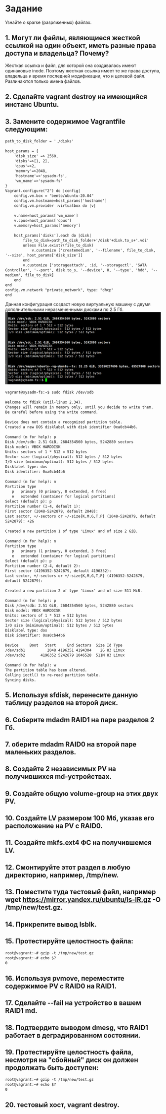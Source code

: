 # Задание
Узнайте о sparse (разряженных) файлах.

## 1. Могут ли файлы, являющиеся жесткой ссылкой на один объект, иметь разные права доступа и владельца? Почему?
Жесткая ссылка и файл, для которой она создавалась имеют одинаковые inode. Поэтому жесткая ссылка имеет те же права доступа, владельца и время последней модификации, что и целевой файл. Различаются только имена файлов.
## 2. Сделайте vagrant destroy на имеющийся инстанс Ubuntu. 

## 3. Замените содержимое Vagrantfile следующим:

    path_to_disk_folder = './disks'
    
    host_params = {
        'disk_size' => 2560,
        'disks'=>[1, 2],
        'cpus'=>2,
        'memory'=>2048,
        'hostname'=>'sysadm-fs',
        'vm_name'=>'sysadm-fs'
    }
    Vagrant.configure("2") do |config|
        config.vm.box = "bento/ubuntu-20.04"
        config.vm.hostname=host_params['hostname']
        config.vm.provider :virtualbox do |v|

        v.name=host_params['vm_name']
        v.cpus=host_params['cpus']
        v.memory=host_params['memory']

        host_params['disks'].each do |disk|
            file_to_disk=path_to_disk_folder+'/disk'+disk.to_s+'.vdi'
            unless File.exist?(file_to_disk)
                v.customize ['createmedium', '--filename', file_to_disk, '--size', host_params['disk_size']]
            end
            v.customize ['storageattach', :id, '--storagectl', 'SATA Controller', '--port', disk.to_s, '--device', 0, '--type', 'hdd', '--medium', file_to_disk]
        end
    end
    config.vm.network "private_network", type: "dhcp"
    end
Данная конфигурация создаст новую виртуальную машину с двумя дополнительными неразмеченными дисками по 2.5 Гб.
![fs](https://github.com/nak2nak/devops-netology/blob/main/img/3-5-001.png)
    
    vagrant@sysadm-fs:~$ sudo fdisk /dev/sdb
    
    Welcome to fdisk (util-linux 2.34).
    Changes will remain in memory only, until you decide to write them.
    Be careful before using the write command.
    
    Device does not contain a recognized partition table.
    Created a new DOS disklabel with disk identifier 0xa0cb44b6.
    
    Command (m for help): p
    Disk /dev/sdb: 2.51 GiB, 2684354560 bytes, 5242880 sectors
    Disk model: VBOX HARDDISK   
    Units: sectors of 1 * 512 = 512 bytes
    Sector size (logical/physical): 512 bytes / 512 bytes
    I/O size (minimum/optimal): 512 bytes / 512 bytes
    Disklabel type: dos
    Disk identifier: 0xa0cb44b6
    
    Command (m for help): n
    Partition type
       p   primary (0 primary, 0 extended, 4 free)
       e   extended (container for logical partitions)
    Select (default p): p
    Partition number (1-4, default 1): 
    First sector (2048-5242879, default 2048): 
    Last sector, +/-sectors or +/-size{K,M,G,T,P} (2048-5242879, default 5242879): +2G
    
    Created a new partition 1 of type 'Linux' and of size 2 GiB.
    
    Command (m for help): n
    Partition type
       p   primary (1 primary, 0 extended, 3 free)
       e   extended (container for logical partitions)
    Select (default p): p
    Partition number (2-4, default 2): 
    First sector (4196352-5242879, default 4196352): 
    Last sector, +/-sectors or +/-size{K,M,G,T,P} (4196352-5242879, default 5242879): 
    
    Created a new partition 2 of type 'Linux' and of size 511 MiB.
    
    Command (m for help): p
    Disk /dev/sdb: 2.51 GiB, 2684354560 bytes, 5242880 sectors
    Disk model: VBOX HARDDISK   
    Units: sectors of 1 * 512 = 512 bytes
    Sector size (logical/physical): 512 bytes / 512 bytes
    I/O size (minimum/optimal): 512 bytes / 512 bytes
    Disklabel type: dos
    Disk identifier: 0xa0cb44b6
    
    Device     Boot   Start     End Sectors  Size Id Type
    /dev/sdb1          2048 4196351 4194304    2G 83 Linux
    /dev/sdb2       4196352 5242879 1046528  511M 83 Linux
    
    Command (m for help): w
    The partition table has been altered.
    Calling ioctl() to re-read partition table.
    Syncing disks.

## 5. Используя sfdisk, перенесите данную таблицу разделов на второй диск.

## 6. Соберите mdadm RAID1 на паре разделов 2 Гб.

## 7. оберите mdadm RAID0 на второй паре маленьких разделов.

## 8. Создайте 2 независимых PV на получившихся md-устройствах.

## 9. Создайте общую volume-group на этих двух PV.

## 10. Создайте LV размером 100 Мб, указав его расположение на PV с RAID0.

## 11. Создайте mkfs.ext4 ФС на получившемся LV.

## 12. Смонтируйте этот раздел в любую директорию, например, /tmp/new.

## 13. Поместите туда тестовый файл, например wget https://mirror.yandex.ru/ubuntu/ls-lR.gz -O /tmp/new/test.gz.

## 14. Прикрепите вывод lsblk.

## 15. Протестируйте целостность файла:

    root@vagrant:~# gzip -t /tmp/new/test.gz
    root@vagrant:~# echo $?
    0
## 16. Используя pvmove, переместите содержимое PV с RAID0 на RAID1.

## 17. Сделайте --fail на устройство в вашем RAID1 md.

## 18. Подтвердите выводом dmesg, что RAID1 работает в деградированном состоянии.

## 19. Протестируйте целостность файла, несмотря на "сбойный" диск он должен продолжать быть доступен:

    root@vagrant:~# gzip -t /tmp/new/test.gz
    root@vagrant:~# echo $?
    0
## 20.  тестовый хост, vagrant destroy.